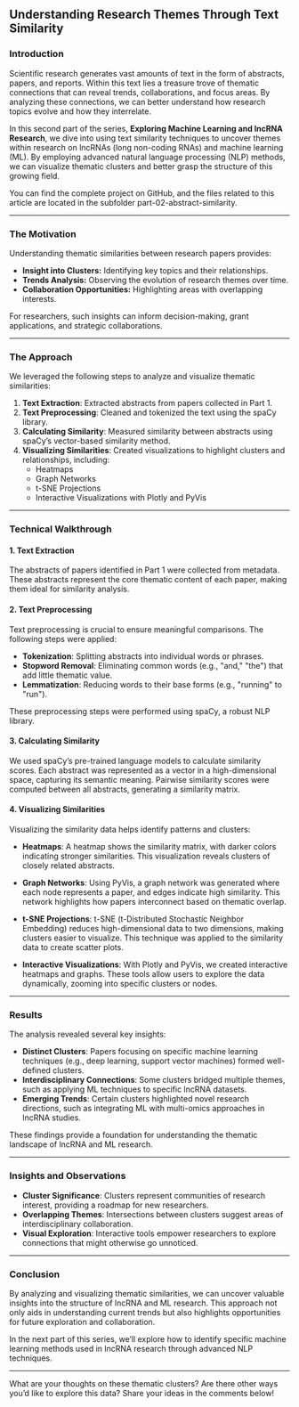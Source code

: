 ## Understanding Research Themes Through Text Similarity

### Introduction

Scientific research generates vast amounts of text in the form of abstracts, papers, and reports. Within this text lies a treasure trove of thematic connections that can reveal trends, collaborations, and focus areas. By analyzing these connections, we can better understand how research topics evolve and how they interrelate. 

In this second part of the series, **Exploring Machine Learning and lncRNA Research**, we dive into using text similarity techniques to uncover themes within research on lncRNAs (long non-coding RNAs) and machine learning (ML). By employing advanced natural language processing (NLP) methods, we can visualize thematic clusters and better grasp the structure of this growing field.

You can find the complete project on GitHub, and the files related to this article are located in the subfolder part-02-abstract-similarity.

---

### The Motivation

Understanding thematic similarities between research papers provides:
- **Insight into Clusters:** Identifying key topics and their relationships.
- **Trends Analysis:** Observing the evolution of research themes over time.
- **Collaboration Opportunities:** Highlighting areas with overlapping interests.

For researchers, such insights can inform decision-making, grant applications, and strategic collaborations.

---

### The Approach

We leveraged the following steps to analyze and visualize thematic similarities:
1. **Text Extraction**: Extracted abstracts from papers collected in Part 1.
2. **Text Preprocessing**: Cleaned and tokenized the text using the spaCy library.
3. **Calculating Similarity**: Measured similarity between abstracts using spaCy’s vector-based similarity method.
4. **Visualizing Similarities**: Created visualizations to highlight clusters and relationships, including:
   - Heatmaps
   - Graph Networks
   - t-SNE Projections
   - Interactive Visualizations with Plotly and PyVis

---

### Technical Walkthrough

#### 1. Text Extraction
The abstracts of papers identified in Part 1 were collected from metadata. These abstracts represent the core thematic content of each paper, making them ideal for similarity analysis.

#### 2. Text Preprocessing
Text preprocessing is crucial to ensure meaningful comparisons. The following steps were applied:
- **Tokenization**: Splitting abstracts into individual words or phrases.
- **Stopword Removal**: Eliminating common words (e.g., "and," "the") that add little thematic value.
- **Lemmatization**: Reducing words to their base forms (e.g., "running" to "run").

These preprocessing steps were performed using spaCy, a robust NLP library.

#### 3. Calculating Similarity
We used spaCy’s pre-trained language models to calculate similarity scores. Each abstract was represented as a vector in a high-dimensional space, capturing its semantic meaning. Pairwise similarity scores were computed between all abstracts, generating a similarity matrix.

#### 4. Visualizing Similarities
Visualizing the similarity data helps identify patterns and clusters:

- **Heatmaps**: A heatmap shows the similarity matrix, with darker colors indicating stronger similarities. This visualization reveals clusters of closely related abstracts.

- **Graph Networks**: Using PyVis, a graph network was generated where each node represents a paper, and edges indicate high similarity. This network highlights how papers interconnect based on thematic overlap.

- **t-SNE Projections**: t-SNE (t-Distributed Stochastic Neighbor Embedding) reduces high-dimensional data to two dimensions, making clusters easier to visualize. This technique was applied to the similarity data to create scatter plots.

- **Interactive Visualizations**: With Plotly and PyVis, we created interactive heatmaps and graphs. These tools allow users to explore the data dynamically, zooming into specific clusters or nodes.

---

### Results

The analysis revealed several key insights:
- **Distinct Clusters**: Papers focusing on specific machine learning techniques (e.g., deep learning, support vector machines) formed well-defined clusters.
- **Interdisciplinary Connections**: Some clusters bridged multiple themes, such as applying ML techniques to specific lncRNA datasets.
- **Emerging Trends**: Certain clusters highlighted novel research directions, such as integrating ML with multi-omics approaches in lncRNA studies.

These findings provide a foundation for understanding the thematic landscape of lncRNA and ML research.

---

### Insights and Observations

- **Cluster Significance**: Clusters represent communities of research interest, providing a roadmap for new researchers.
- **Overlapping Themes**: Intersections between clusters suggest areas of interdisciplinary collaboration.
- **Visual Exploration**: Interactive tools empower researchers to explore connections that might otherwise go unnoticed.

---

### Conclusion

By analyzing and visualizing thematic similarities, we can uncover valuable insights into the structure of lncRNA and ML research. This approach not only aids in understanding current trends but also highlights opportunities for future exploration and collaboration.

In the next part of this series, we’ll explore how to identify specific machine learning methods used in lncRNA research through advanced NLP techniques.

---

What are your thoughts on these thematic clusters? Are there other ways you’d like to explore this data? Share your ideas in the comments below!
